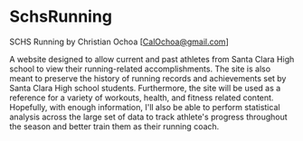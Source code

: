 # SchsRunning
SCHS Running
by Christian Ochoa [CalOchoa@gmail.com]

A website designed to allow current and past athletes from Santa Clara High school to view their running-related accomplishments. The site is also meant to preserve the history of running records and achievements set by Santa Clara High school students. Furthermore, the site will be used as a reference for a variety of workouts, health, and fitness related content. Hopefully, with enough information, I'll also be able to perform statistical analysis across the large set of data to track athlete's progress throughout the season and better train them as their running coach.